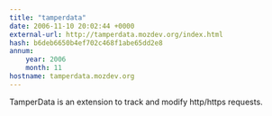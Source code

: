 ```yaml
---
title: "tamperdata"
date: 2006-11-10 20:02:44 +0000
external-url: http://tamperdata.mozdev.org/index.html
hash: b6deb6650b4ef702c468f1abe65dd2e8
annum:
    year: 2006
    month: 11
hostname: tamperdata.mozdev.org
---
```


TamperData is an extension to track and modify http/https requests.
